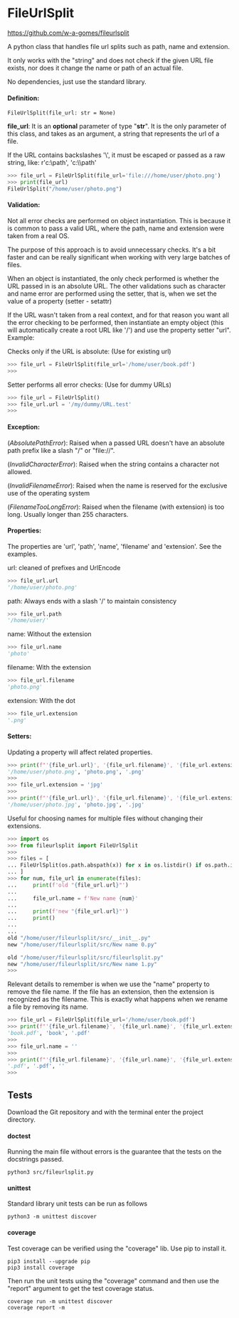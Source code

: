 # FileUrlSplit

https://github.com/w-a-gomes/fileurlsplit

A python class that handles file url splits such as path, name and extension.

It only works with the "string" and does not check if the given URL file exists, nor does it change the name or path of an actual file.

No dependencies, just use the standard library.

#### Definition:

```
FileUrlSplit(file_url: str = None)
``` 

**file_url**: It is an **optional** parameter of type "**str**". 
It is the only parameter of this class, and takes as an argument, a string 
that represents the url of a file.

If the URL contains backslashes '\\', it must be escaped or passed as a raw 
string, like: r'c:\path', 'c:\\\path'

```Python console
>>> file_url = FileUrlSplit(file_url='file:///home/user/photo.png')
>>> print(file_url)
FileUrlSplit("/home/user/photo.png")
```

#### Validation:
Not all error checks are performed on object instantiation. 
This is because it is common to pass a valid URL, where the path, name and 
extension were taken from a real OS.

The purpose of this approach is to avoid unnecessary checks. It's a bit faster 
and can be really significant when working with very large batches of files.

When an object is instantiated, the only check performed is whether the URL 
passed in is an absolute URL. The other validations such as character and name 
error are performed using the setter, that is, when we set the value of a 
property (setter - setattr)

If the URL wasn't taken from a real context, and for that reason you want all 
the error checking to be performed, then instantiate an empty object 
(this will automatically create a root URL like '/') and use the property 
setter "url". Example:

Checks only if the URL is absolute: (Use for existing url)
```Python console
>>> file_url = FileUrlSplit(file_url='/home/user/book.pdf')
>>>
```

Setter performs all error checks: (Use for dummy URLs)
```Python console
>>> file_url = FileUrlSplit()
>>> file_url.url = '/my/dummy/URL.test'
>>>
```

#### Exception:
(*AbsolutePathError*): Raised when a passed URL doesn't have an absolute path
prefix like a slash "/" or "file://".

(*InvalidCharacterError*): Raised when the string contains a character 
not allowed.

(*InvalidFilenameError*): Raised when the name is reserved for the exclusive 
use of the operating system

(*FilenameTooLongError*): Raised when the filename (with extension) is too 
long. Usually longer than 255 characters.

#### Properties:
The properties are 'url', 'path', 'name', 'filename' and 'extension'. See 
the examples.

url: cleaned of prefixes and UrlEncode
```Python console
>>> file_url.url
'/home/user/photo.png'
```
path: Always ends with a slash '/' to maintain consistency
```Python console
>>> file_url.path
'/home/user/'
```
name: Without the extension
```Python console
>>> file_url.name
'photo'
```
filename: With the extension
```Python console
>>> file_url.filename
'photo.png'
```
extension: With the dot
```Python console
>>> file_url.extension
'.png'
```
#### Setters:
Updating a property will affect related properties.
```Python console
>>> print(f"'{file_url.url}', '{file_url.filename}', '{file_url.extension}'")
'/home/user/photo.png', 'photo.png', '.png'
>>>
>>> file_url.extension = 'jpg'
>>>
>>> print(f"'{file_url.url}', '{file_url.filename}', '{file_url.extension}'")
'/home/user/photo.jpg', 'photo.jpg', '.jpg'
```
Useful for choosing names for multiple files without changing their extensions.
```Python console
>>> import os
>>> from fileurlsplit import FileUrlSplit
>>>
>>> files = [
... FileUrlSplit(os.path.abspath(x)) for x in os.listdir() if os.path.isfile(x)
... ]
>>> for num, file_url in enumerate(files):
...     print(f'old "{file_url.url}"')
...
...     file_url.name = f'New name {num}'
...
...     print(f'new "{file_url.url}"')
...     print()
...     
... 
old "/home/user/fileurlsplit/src/__init__.py"
new "/home/user/fileurlsplit/src/New name 0.py"

old "/home/user/fileurlsplit/src/fileurlsplit.py"
new "/home/user/fileurlsplit/src/New name 1.py"
>>>
```

Relevant details to remember is when we use the "name" property to remove the 
file name. If the file has an extension, then the extension is recognized as 
the filename. This is exactly what happens when we rename a file by removing 
its name.
```Python console
>>> file_url = FileUrlSplit(file_url='/home/user/book.pdf')
>>> print(f"'{file_url.filename}', '{file_url.name}', '{file_url.extension}'")
'book.pdf', 'book', '.pdf'
>>> 
>>> file_url.name = ''
>>> 
>>> print(f"'{file_url.filename}', '{file_url.name}', '{file_url.extension}'")
'.pdf', '.pdf', ''
>>> 
```
## Tests
Download the Git repository and with the terminal enter the 
project directory.

#### doctest
Running the main file without errors is the guarantee that the tests on 
the docstrings passed.
```console
python3 src/fileurlsplit.py
```

#### unittest
Standard library unit tests can be run as follows
```console
python3 -m unittest discover
```

#### coverage
Test coverage can be verified using the "coverage" lib. 
Use pip to install it.
```console
pip3 install --upgrade pip
pip3 install coverage
```
Then run the unit tests using the "coverage" command and then use the 
"report" argument to get the test coverage status.
```console
coverage run -m unittest discover
coverage report -m
```
